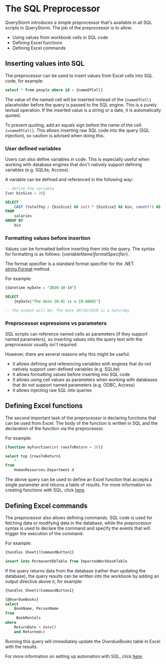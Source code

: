 # The SQL Preprocessor

QueryStorm introduces a simple preprocessor that's available in all SQL scripts in QueryStorm. The job of the preprocessor is to allow:

- Using values from workbook cells in SQL code
- Defining Excel functions
- Defining Excel commands

## Inserting values into SQL

The preprocessor can be used to insert values from Excel cells into SQL code, for example:

```sql
select * from people where id = {nameOfCell}
```

The value of the named cell will be inserted instead of the `{nameOfCell}` placeholder before the query is passed to the SQL engine. This is a purely textual operation. If the inserted value is a string or a date, it is automatically quoted.

To prevent quoting, add an equals sign before the name of the cell: `{=nameOfCell}`. This allows inserting raw SQL code into the query (SQL injection), so caution is advised when doing this.

### User defined variables

Users can also define variables in code. This is especially useful when working with database engines that don't natively support defining variables (e.g. SQLite, Access).

A variable can be defined and referenced in the following way:

```sql
-- define the variable
{var binSize = 20}

SELECT
    CAST (totalPay / {binSize} AS int) * {binSize} AS bin, count(*) AS count
FROM
    salaries
GROUP BY
    bin
```

### Formatting values before insertion

Values can be formatted before inserting them into the query. The syntax for formatting is as follows: {*variableName*|*formatSpecifier*}.

The format specifier is a standard format specifier for the .NET [string.Format](https://docs.microsoft.com/en-us/dotnet/api/system.string.format) method.

For example:

```sql
{datetime myDate = "2020-10-10"}

SELECT
    {myDate|"The date {0:d} is a {0:dddd}"}

-- the output will be: The date 10/10/2020 is a Saturday
```

### Preprocessor expressions vs parameters

SQL scripts can reference named cells as parameters (if they support named parameters), so inserting values into the query text with the preprocessor usually isn't required.

However, there are several reasons why this might be useful:

- It allows defining and referencing variables with engines that do not natively support user-defined variables (e.g. SQLite)
- It allows formatting values before inserting into SQL code
- It allows using cell values as parameters when working with databases that do not support named parameters (e.g. ODBC, Access)
- It allows injecting raw SQL into queries

## Defining Excel functions

The second important task of the preprocessor is declaring functions that can be used from Excel. The body of the function is written in SQL and the declaration of the function via the preprocessor.

For example:

```sql
{function myFunction(int rowsToReturn = 20)}

select top {rowsToReturn}
    *
from
    HumanResources.Department d
```

The above query can be used to define an Excel function that accepts a single parameter and returns a table of results. For more information on creating functions with SQL, click [here](../../Functions/Functions_via_SQL).

## Defining Excel commands

The preprocessor also allows defining commands. SQL code is used for fetching data or modifying data in the database, while the preprocessor syntax is used to declare the command and specify the events that will trigger the execution of the command.

For example:

```sql
{handles Sheet1!CommandButton1}

insert into PermanentDbTable from ImportedWorkbookTable
```

If the query returns data from the database (rather than updating the database), the query results can be written into the workbook by adding an output directive above it, for example:

```sql
{handles Sheet1!CommandButton1}

{@OverdueBooks}
select
    BookName, PersonName
from
     BookRentals
where
    ReturnDate < date()
    and Returned=0
```

Running this query will immediately update the *OverdueBooks* table in Excel with the results.

For more information on setting up automation with SQL, click [here](../../Automation/Automation_via_SQL).
